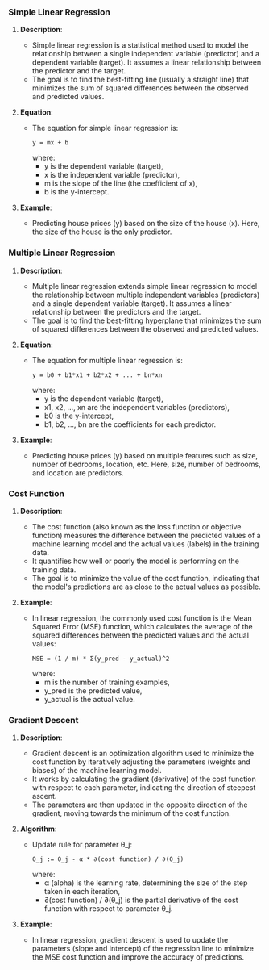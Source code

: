 ### **Simple Linear Regression**

1. **Description**:
    - Simple linear regression is a statistical method used to model the relationship between a single independent variable (predictor) and a dependent variable (target). It assumes a linear relationship between the predictor and the target.
    - The goal is to find the best-fitting line (usually a straight line) that minimizes the sum of squared differences between the observed and predicted values.

2. **Equation**:
    - The equation for simple linear regression is: 
      ```
      y = mx + b
      ```
      where:
        - y is the dependent variable (target),
        - x is the independent variable (predictor),
        - m is the slope of the line (the coefficient of x),
        - b is the y-intercept.

3. **Example**:
    - Predicting house prices (y) based on the size of the house (x). Here, the size of the house is the only predictor.

### **Multiple Linear Regression**

1. **Description**:
    - Multiple linear regression extends simple linear regression to model the relationship between multiple independent variables (predictors) and a single dependent variable (target). It assumes a linear relationship between the predictors and the target.
    - The goal is to find the best-fitting hyperplane that minimizes the sum of squared differences between the observed and predicted values.

2. **Equation**:
    - The equation for multiple linear regression is: 
      ```
      y = b0 + b1*x1 + b2*x2 + ... + bn*xn
      ```
      where:
        - y is the dependent variable (target),
        - x1, x2, ..., xn are the independent variables (predictors),
        - b0 is the y-intercept,
        - b1, b2, ..., bn are the coefficients for each predictor.

3. **Example**:
    - Predicting house prices (y) based on multiple features such as size, number of bedrooms, location, etc. Here, size, number of bedrooms, and location are predictors.




### **Cost Function**

1. **Description**:
    - The cost function (also known as the loss function or objective function) measures the difference between the predicted values of a machine learning model and the actual values (labels) in the training data.
    - It quantifies how well or poorly the model is performing on the training data.
    - The goal is to minimize the value of the cost function, indicating that the model's predictions are as close to the actual values as possible.

2. **Example**:
    - In linear regression, the commonly used cost function is the Mean Squared Error (MSE) function, which calculates the average of the squared differences between the predicted values and the actual values:
      ```
      MSE = (1 / m) * Σ(y_pred - y_actual)^2
      ```
      where:
        - m is the number of training examples,
        - y_pred is the predicted value,
        - y_actual is the actual value.

### **Gradient Descent**

1. **Description**:
    - Gradient descent is an optimization algorithm used to minimize the cost function by iteratively adjusting the parameters (weights and biases) of the machine learning model.
    - It works by calculating the gradient (derivative) of the cost function with respect to each parameter, indicating the direction of steepest ascent.
    - The parameters are then updated in the opposite direction of the gradient, moving towards the minimum of the cost function.

2. **Algorithm**:
    - Update rule for parameter θ_j:
      ```
      θ_j := θ_j - α * ∂(cost function) / ∂(θ_j)
      ```
      where:
        - α (alpha) is the learning rate, determining the size of the step taken in each iteration,
        - ∂(cost function) / ∂(θ_j) is the partial derivative of the cost function with respect to parameter θ_j.

3. **Example**:
    - In linear regression, gradient descent is used to update the parameters (slope and intercept) of the regression line to minimize the MSE cost function and improve the accuracy of predictions.
